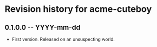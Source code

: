 # Revision history for acme-cuteboy

## 0.1.0.0  -- YYYY-mm-dd

* First version. Released on an unsuspecting world.
